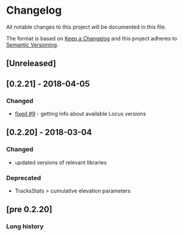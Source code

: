 # Changelog
All notable changes to this project will be documented in this file.

The format is based on [Keep a Changelog](http://keepachangelog.com/en/1.0.0/)
and this project adheres to [Semantic Versioning](http://semver.org/spec/v2.0.0.html).

## [Unreleased]

## [0.2.21] - 2018-04-05
### Changed
- [fixed #9](https://github.com/asamm/locus-api/issues/9) - getting info about available Locus versions 

## [0.2.20] - 2018-03-04
### Changed
- updated versions of relevant libraries
### Deprecated
- TracksStats > cumulative elevation parameters

## [pre 0.2.20]
### Long history

